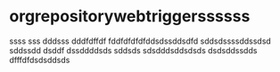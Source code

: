 # orgrepositorywebtriggerssssss
ssss
sss
dddsss
dddfdffdf
fddfdfdfdfddsdssddsdfd
sddsdssssddssdsd
sddssdd
dsddf
dssddddsds
sddsds
sdsdddsddsdsds
dsdsddssdds
dfffdfdsdsddsds
